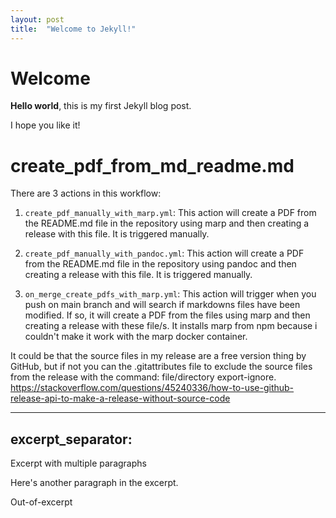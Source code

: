 ```yaml
---
layout: post
title:  "Welcome to Jekyll!"
---
```


# Welcome

**Hello world**, this is my first Jekyll blog post.

I hope you like it!

# create_pdf_from_md_readme.md

There are 3 actions in this workflow: 

1. `create_pdf_manually_with_marp.yml`: This action will create a PDF from the README.md file in the repository using marp and then creating a release with this file. It is triggered manually.

2. `create_pdf_manually_with_pandoc.yml`: This action will create a PDF from the README.md file in the repository using pandoc and then creating a release with this file. It is triggered manually.

3. `on_merge_create_pdfs_with_marp.yml`: This action will trigger when you push on main branch and will search if markdowns files have been modified. If so, it will create a PDF from the files using marp and then creating a release with these file/s. It installs marp from npm because i couldn't make it work with the marp docker container.

It could be that the source files in my release are a free version thing by GitHub, but if not you can the .gitattributes file to exclude the source files from the release with the command: file/directory export-ignore. <https://stackoverflow.com/questions/45240336/how-to-use-github-release-api-to-make-a-release-without-source-code>

---
excerpt_separator: <!--more-->
---

Excerpt with multiple paragraphs

Here's another paragraph in the excerpt.
<!--more-->
Out-of-excerpt
